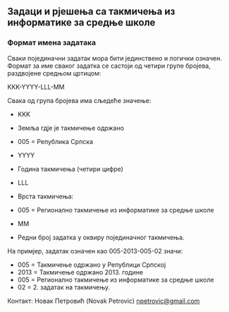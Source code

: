 ## Задаци и рјешења са такмичења из информатике за средње школе
### Формат имена задатака
Сваки појединачни задатак мора бити јединствено и логички означен. Формат за име сваког задатка се састоји од четири групе бројева, раздвојене средњом цртицом:

KKK-YYYY-LLL-MM

Свака од група бројева има сљедеће значење:

* KKK
 * Земља гдје је такмичење одржано
  *  005 = Република Српска

* YYYY
 * Година такмичења (четири цифре)

* LLL
 * Врста такмичења:
  * 005 = Регионално такмичење из информатике за средње школе

* MM
 * Редни број задатка у оквиру појединачног такмичења.
 
На примјер, задатак означен као 005-2013-005-02 значи:
* 005 = Такмичење одржано у Републици Српској
* 2013 = Такмичење одржано 2013. године
* 005 = Регионално такмичење из информатике за средње школе
* 02 = 2. задатак на такмичењу.

Контакт:
Новак Петровић (Novak Petrovic) npetrovic@gmail.com
